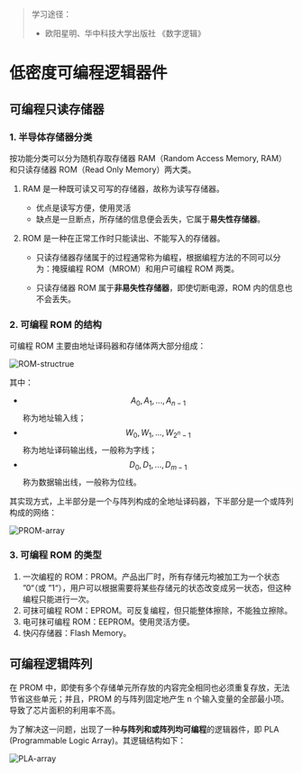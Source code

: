 > 学习途径：
>
> - 欧阳星明、华中科技大学出版社 《数字逻辑》

# 低密度可编程逻辑器件

## 可编程只读存储器

### 1. 半导体存储器分类

按功能分类可以分为随机存取存储器 RAM（Random Access Memory, RAM）和只读存储器 ROM（Read Only Memory）两大类。

1. RAM 是一种既可读又可写的存储器，故称为读写存储器。

   - 优点是读写方便，使用灵活
   - 缺点是一旦断点，所存储的信息便会丢失，它属于**易失性存储器**。

2. ROM 是一种在正常工作时只能读出、不能写入的存储器。

   - 只读存储器存储属于的过程通常称为编程，根据编程方法的不同可以分为：掩膜编程 ROM（MROM）和用户可编程 ROM 两类。

   - 只读存储器 ROM 属于**非易失性存储器**，即使切断电源，ROM 内的信息也不会丢失。

### 2. 可编程 ROM 的结构

可编程 ROM 主要由地址译码器和存储体两大部分组成：

![ROM-structrue](../ROM-structrue.svg)

其中：

- $$A_0, A_1, ..., A_{n-1}$$ 称为地址输入线；
- $$W_0, W_1, ..., W_{2^n-1}$$ 称为地址译码输出线，一般称为字线；
- $$D_0, D_1, ..., D_{m-1}$$ 称为数据输出线，一般称为位线。

其实现方式，上半部分是一个与阵列构成的全地址译码器，下半部分是一个或阵列构成的网络：

![PROM-array](../PROM-array.png)

### 3. 可编程 ROM 的类型

1. 一次编程的 ROM：PROM。产品出厂时，所有存储元均被加工为一个状态 ”0“（或 ”1“），用户可以根据需要将某些存储元的状态改变成另一状态，但这种编程只能进行一次。
2. 可抹可编程 ROM：EPROM。可反复编程，但只能整体擦除，不能独立擦除。
3. 电可抹可编程 ROM：EEPROM。使用灵活方便。
4. 快闪存储器：Flash Memory。

## 可编程逻辑阵列

在 PROM 中，即使有多个存储单元所存放的内容完全相同也必须重复存放，无法节省这些单元；并且，PROM 的与阵列固定地产生 n 个输入变量的全部最小项。导致了芯片面积的利用率不高。

为了解决这一问题，出现了一种**与阵列和或阵列均可编程**的逻辑器件，即 PLA (Programmable Logic Array)。其逻辑结构如下：

![PLA-array](../PLA-array.png)